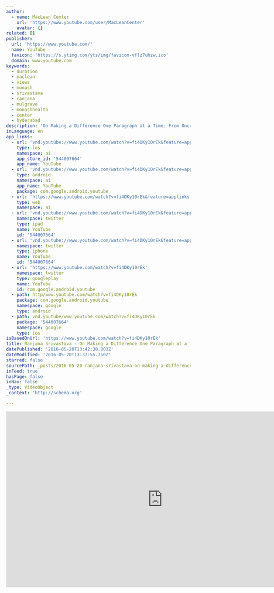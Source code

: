 ```yaml
---
author:
  - name: MacLean Center
    url: 'https://www.youtube.com/user/MacLeanCenter'
    avatar: {}
related: []
publisher:
  url: 'https://www.youtube.com/'
  name: YouTube
  favicon: 'https://s.ytimg.com/yts/img/favicon-vflz7uhzw.ico'
  domain: www.youtube.com
keywords:
  - duration
  - maclean
  - views
  - monash
  - srivastava
  - ranjana
  - mulgrave
  - monashhealth
  - center
  - hyderabad
description: 'On Making a Difference One Paragraph at a Time: From Oncologist to Guardian Columnist Ranjana Srivastava, Monash Health November 14, 2015 This video is one of multiple videos from the MacLean Conference 2015. The views of the speaker are not necessarily those of the MacLean Center.'
inLanguage: en
app_links:
  - url: 'vnd.youtube://www.youtube.com/watch?v=fi4DKy10rEk&feature=applinks'
    type: ios
    namespace: ai
    app_store_id: '544007664'
    app_name: YouTube
  - url: 'vnd.youtube://www.youtube.com/watch?v=fi4DKy10rEk&feature=applinks'
    type: android
    namespace: ai
    app_name: YouTube
    package: com.google.android.youtube
  - url: 'https://www.youtube.com/watch?v=fi4DKy10rEk&feature=applinks'
    type: web
    namespace: ai
  - url: 'vnd.youtube://www.youtube.com/watch?v=fi4DKy10rEk&feature=applinks'
    namespace: twitter
    type: ipad
    name: YouTube
    id: '544007664'
  - url: 'vnd.youtube://www.youtube.com/watch?v=fi4DKy10rEk&feature=applinks'
    namespace: twitter
    type: iphone
    name: YouTube
    id: '544007664'
  - url: 'https://www.youtube.com/watch?v=fi4DKy10rEk'
    namespace: twitter
    type: googleplay
    name: YouTube
    id: com.google.android.youtube
  - path: http/www.youtube.com/watch?v=fi4DKy10rEk
    package: com.google.android.youtube
    namespace: google
    type: android
  - path: vnd.youtube/www.youtube.com/watch?v=fi4DKy10rEk
    package: '544007664'
    namespace: google
    type: ios
isBasedOnUrl: 'https://www.youtube.com/watch?v=fi4DKy10rEk'
title: Ranjana Srivastava - On Making a Difference One Paragraph at a Time
datePublished: '2016-05-20T13:42:38.803Z'
dateModified: '2016-05-20T13:37:55.750Z'
starred: false
sourcePath: _posts/2016-05-20-ranjana-srivastava-on-making-a-difference-one-paragraph-at.md
inFeed: true
hasPage: false
inNav: false
_type: VideoObject
_context: 'http://schema.org'

---
```

<iframe src="https://cdn.embedly.com/widgets/media.html?src=https%3A%2F%2Fwww.youtube.com%2Fembed%2Ffi4DKy10rEk%3Ffeature%3Doembed&amp;url=http%3A%2F%2Fwww.youtube.com%2Fwatch%3Fv%3Dfi4DKy10rEk&amp;image=https%3A%2F%2Fi.ytimg.com%2Fvi%2Ffi4DKy10rEk%2Fhqdefault.jpg&amp;key=b7d04c9b404c499eba89ee7072e1c4f7&amp;type=text%2Fhtml&amp;schema=youtube" width="854" height="480" scrolling="no" frameborder="0" allowfullscreen="" style=""></iframe>